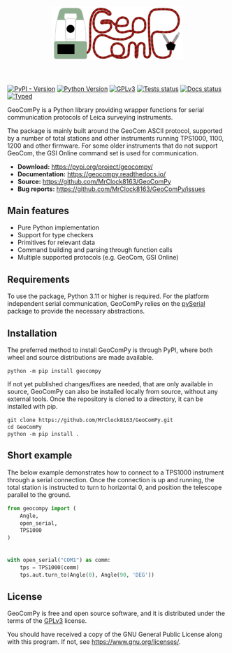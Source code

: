 <h1 align="center">
<img src="https://raw.githubusercontent.com/mrclock8163/geocompy/main/docs/geocompy_logo.png" alt="GeoComPy logo" width="300">
</h1><br>

[![PyPI - Version](https://img.shields.io/pypi/v/geocompy)](https://pypi.org/project/geocompy/)
[![Python Version](https://img.shields.io/python/required-version-toml?tomlFilePath=https%3A%2F%2Fraw.githubusercontent.com%2FMrClock8163%2FGeoComPy%2Frefs%2Fheads%2Fmain%2Fpyproject.toml)](https://pypi.org/project/geocompy/)
[![GPLv3](https://img.shields.io/github/license/mrclock8163/geocompy)](https://www.gnu.org/licenses/gpl-3.0.html)
[![Tests status](https://img.shields.io/github/actions/workflow/status/mrclock8163/geocompy/run-tests.yml?label=tests)](https://github.com/MrClock8163/GeoComPy)
[![Docs status](https://app.readthedocs.org/projects/geocompy/badge/?version=latest)](https://geocompy.readthedocs.io/latest/)
[![Typed](https://img.shields.io/pypi/types/geocompy)](https://pypi.org/project/geocompy/)

GeoComPy is a Python library providing wrapper functions for serial
communication protocols of Leica surveying instruments.

The package is mainly built around the GeoCom ASCII protocol, supported by
a number of total stations and other instruments running TPS1000, 1100, 1200
and other firmware. For some older instruments that do not support GeoCom,
the GSI Online command set is used for communication.

- **Download:** https://pypi.org/project/geocompy/
- **Documentation:** https://geocompy.readthedocs.io/
- **Source:** https://github.com/MrClock8163/GeoComPy
- **Bug reports:** https://github.com/MrClock8163/GeoComPy/issues

## Main features

- Pure Python implementation
- Support for type checkers
- Primitives for relevant data
- Command building and parsing through function calls
- Multiple supported protocols (e.g. GeoCom, GSI Online)

## Requirements

To use the package, Python 3.11 or higher is required.
For the platform independent serial communication, GeoComPy relies on the
[pySerial](https://pypi.org/project/pyserial/) package to provide the
necessary abstractions.

## Installation

The preferred method to install GeoComPy is through PyPI, where both wheel
and source distributions are made available.

```shell
python -m pip install geocompy
```

If not yet published changes/fixes are needed, that are only available in
source, GeoComPy can also be installed locally from source, without any
external tools. Once the repository is cloned to a directory, it can be
installed with pip.

```shell
git clone https://github.com/MrClock8163/GeoComPy.git
cd GeoComPy
python -m pip install .
```

## Short example

The below example demonstrates how to connect to a TPS1000 instrument
through a serial connection. Once the connection is up and running, the
total station is instructed to turn to horizontal 0, and position the
telescope parallel to the ground.

```py
from geocompy import (
    Angle,
    open_serial,
    TPS1000
)


with open_serial("COM1") as comm:
    tps = TPS1000(comm)
    tps.aut.turn_to(Angle(0), Angle(90, 'DEG'))
```

## License

GeoComPy is free and open source software, and it is distributed under
the terms of the [GPLv3](https://www.gnu.org/licenses/gpl-3.0.html)
license.

You should have received a copy of the GNU General Public License
along with this program.  If not, see https://www.gnu.org/licenses/.

